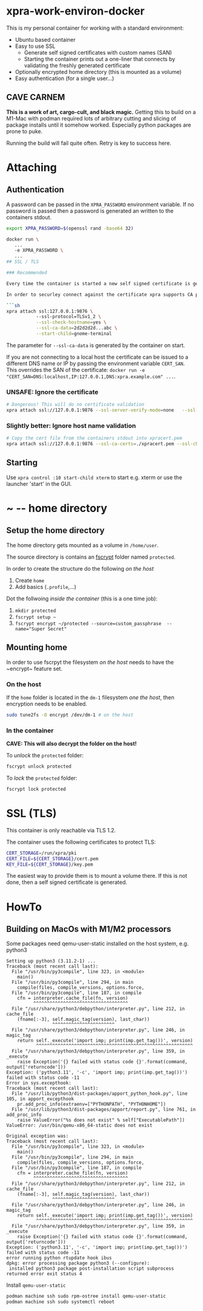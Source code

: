 # xpra-work-environ-docker

This is my personal container for working with a standard environment:

- Ubuntu based container
- Easy to use SSL
  - Generate self signed certificates with custom names (SAN)
  - Starting the container prints out a one-liner that connects by validating the freshly generated certificate
- Optionally encrypted home directory (this is mounted as a volume)
- Easy authentication (for a single user...)

## CAVE CARNEM
**This is a work of art, cargo-cult, and black magic.** Getting this to build on a M1-Mac with podman required lots of arbitrary cutting and slicing of package installs until it somehow worked. Especially python packages are prone to puke.

Running the build will fail quite often. Retry is key to success here.

# Attaching

## Authentication

A password can be passed in the  `XPRA_PASSWORD` environment variable. If no password is passed then a password is generated an written to the containers stdout.

```sh
export XPRA_PASSWORD=$(openssl rand -base64 32)

docker run \
   ...
   -e XPRA_PASSWORD \
   ...
## SSL / TLS

### Recommended

Every time the container is started a new self signed certificate is generated. Without further customisation the certificate is issued for `localhost` and `127.0.0.1`.

In order to securley connect against the certificate xpra supports CA pinning:

```sh
xpra attach ssl:127.0.0.1:9876 \         
           --ssl-protocol=TLSv1_2 \
           --ssl-check-hostname=yes \
           --ssl-ca-data=2d2d2d2d...abc \
           --start-child=gnome-terminal
```

The parameter for `--ssl-ca-data` is generated by the container on start.

If you are not connecting to a local host the certificate can be issued to a different DNS name or IP by passing the environment variable `CERT_SAN`. This overrides the SAN of the certificate: `docker run -e "CERT_SAN=DNS:localhost,IP:127.0.0.1,DNS:xpra.example.com" ...`.

### UNSAFE: Ignore the certificate
```sh
# Dangerous! This will do no certificate validation
xpra attach ssl://127.0.0.1:9876 --ssl-server-verify-mode=none   --ssl-protocol=TLSv1_2  --start-child=gnome-terminal
```

### Slightly better: Ignore host name validation
```sh
# Copy the cert file from the containers stdout into xpracert.pem
xpra attach ssl://127.0.0.1:9876 --ssl-ca-certs=./xpracert.pem --ssl-check-hostname=no --ssl-protocol=TLSv1_2  --start-child=gnome-terminal 
```

## Starting

Use `xpra control :10 start-child xterm` to start e.g. xterm or use the launcher 'start' in the GUI.

# ~ -- home directory

## Setup the home directory

The home directory gets mounted as a volume in `/home/user`.

The source directory is contains an [fscrypt](https://github.com/google/fscrypt) folder named `protected`.

In order to create the structure do the following  *on the host*

1. Create `home` 
2. Add basics (`.profile`,...)

Dot the follwoing *inside the container* (this is a one time job):

1. `mkdir protected`
2. `fscrypt setup ~`
3. `fscrypt encrypt ~/protected --source=custom_passphrase  --name="Super Secret"`

## Mounting home

In order to use fscrpyt the filesystem *on the host* needs to have the ~encrypt~ feature set.

### On the host

If the `home` folder is located in the `dm-1` filesystem *one the host*, then encryption needs to be enabled.

```sh
sudo tune2fs -O encrypt /dev/dm-1 # on the host
``` 

### In the container

**CAVE: This will also decrypt the folder on the host!**

To *unlock* the  `protected` folder:

```sh
fscrypt unlock protected
```

To *lock* the  `protected` folder:

```sh
fscrypt lock protected
```




# SSL (TLS)
This container is only reachable via TLS 1.2.

The container uses the following certificates to protect TLS:

```sh
CERT_STORAGE=/run/xpra/pki
CERT_FILE=${CERT_STORAGE}/cert.pem
KEY_FILE=${CERT_STORAGE}/key.pem
```

The easiest way to provide them is to mount a volume there.  If this is not done, then a self signed certificate is generated.


# HowTo

## Building on MacOs with M1/M2 processors

Some packages need qemu-user-static installed on the host system, e.g. python3


```text
Setting up python3 (3.11.2-1) ...
Traceback (most recent call last):
  File "/usr/bin/py3compile", line 323, in <module>
    main()
  File "/usr/bin/py3compile", line 294, in main
    compile(files, compile_versions, options.force,
  File "/usr/bin/py3compile", line 187, in compile
    cfn = interpreter.cache_file(fn, version)
          ^^^^^^^^^^^^^^^^^^^^^^^^^^^^^^^^^^^
  File "/usr/share/python3/debpython/interpreter.py", line 212, in cache_file
    (fname[:-3], self.magic_tag(version), last_char))
                 ^^^^^^^^^^^^^^^^^^^^^^^
  File "/usr/share/python3/debpython/interpreter.py", line 246, in magic_tag
    return self._execute('import imp; print(imp.get_tag())', version)
           ^^^^^^^^^^^^^^^^^^^^^^^^^^^^^^^^^^^^^^^^^^^^^^^^^^^^^^^^^^
  File "/usr/share/python3/debpython/interpreter.py", line 359, in _execute
    raise Exception('{} failed with status code {}'.format(command, output['returncode']))
Exception: ('python3.11', '-c', 'import imp; print(imp.get_tag())') failed with status code -11
Error in sys.excepthook:
Traceback (most recent call last):
  File "/usr/lib/python3/dist-packages/apport_python_hook.py", line 105, in apport_excepthook
    pr.add_proc_info(extraenv=["PYTHONPATH", "PYTHONHOME"])
  File "/usr/lib/python3/dist-packages/apport/report.py", line 761, in add_proc_info
    raise ValueError("%s does not exist" % self["ExecutablePath"])
ValueError: /usr/bin/qemu-x86_64-static does not exist

Original exception was:
Traceback (most recent call last):
  File "/usr/bin/py3compile", line 323, in <module>
    main()
  File "/usr/bin/py3compile", line 294, in main
    compile(files, compile_versions, options.force,
  File "/usr/bin/py3compile", line 187, in compile
    cfn = interpreter.cache_file(fn, version)
          ^^^^^^^^^^^^^^^^^^^^^^^^^^^^^^^^^^^
  File "/usr/share/python3/debpython/interpreter.py", line 212, in cache_file
    (fname[:-3], self.magic_tag(version), last_char))
                 ^^^^^^^^^^^^^^^^^^^^^^^
  File "/usr/share/python3/debpython/interpreter.py", line 246, in magic_tag
    return self._execute('import imp; print(imp.get_tag())', version)
           ^^^^^^^^^^^^^^^^^^^^^^^^^^^^^^^^^^^^^^^^^^^^^^^^^^^^^^^^^^
  File "/usr/share/python3/debpython/interpreter.py", line 359, in _execute
    raise Exception('{} failed with status code {}'.format(command, output['returncode']))
Exception: ('python3.11', '-c', 'import imp; print(imp.get_tag())') failed with status code -11
error running python rtupdate hook ibus
dpkg: error processing package python3 (--configure):
 installed python3 package post-installation script subprocess returned error exit status 4

```

Install `qemu-user-static`

```sh
podman machine ssh sudo rpm-ostree install qemu-user-static
podman machine ssh sudo systemctl reboot
```
